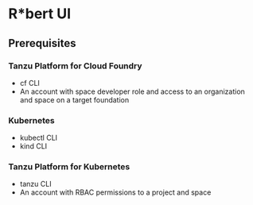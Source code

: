 # R*bert UI

## Prerequisites

### Tanzu Platform for Cloud Foundry

* cf CLI
* An account with space developer role and access to an organization and space on a target foundation

### Kubernetes

* kubectl CLI
* kind CLI

### Tanzu Platform for Kubernetes

* tanzu CLI
* An account with RBAC permissions to a project and space
